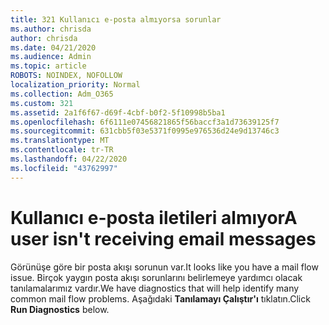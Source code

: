```yaml
---
title: 321 Kullanıcı e-posta almıyorsa sorunlar
ms.author: chrisda
author: chrisda
ms.date: 04/21/2020
ms.audience: Admin
ms.topic: article
ROBOTS: NOINDEX, NOFOLLOW
localization_priority: Normal
ms.collection: Adm_O365
ms.custom: 321
ms.assetid: 2a1f6f67-d69f-4cbf-b0f2-5f10998b5ba1
ms.openlocfilehash: 6f6111e07456821865f56baccf3a1d73639125f7
ms.sourcegitcommit: 631cbb5f03e5371f0995e976536d24e9d13746c3
ms.translationtype: MT
ms.contentlocale: tr-TR
ms.lasthandoff: 04/22/2020
ms.locfileid: "43762997"
---
```

# <a name="a-user-isnt-receiving-email-messages"></a><span data-ttu-id="74fde-102">Kullanıcı e-posta iletileri almıyor</span><span class="sxs-lookup"><span data-stu-id="74fde-102">A user isn't receiving email messages</span></span>

<span data-ttu-id="74fde-103">Görünüşe göre bir posta akışı sorunun var.</span><span class="sxs-lookup"><span data-stu-id="74fde-103">It looks like you have a mail flow issue.</span></span> <span data-ttu-id="74fde-104">Birçok yaygın posta akışı sorunlarını belirlemeye yardımcı olacak tanılamalarımız vardır.</span><span class="sxs-lookup"><span data-stu-id="74fde-104">We have diagnostics that will help identify many common mail flow problems.</span></span> <span data-ttu-id="74fde-105">Aşağıdaki **Tanılamayı Çalıştır'ı** tıklatın.</span><span class="sxs-lookup"><span data-stu-id="74fde-105">Click **Run Diagnostics** below.</span></span>
 